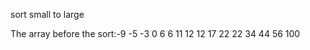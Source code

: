 sort small to large

The array before the sort:-9    -5      -3      0       6       6       11      12      12      17      22      22      34      44      56      100
